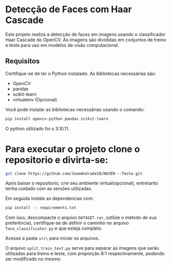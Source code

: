 # Detecção de Faces com Haar Cascade

Este projeto realiza a detecção de faces em imagens usando o classificador Haar Cascade do OpenCV. As imagens são divididas em conjuntos de treino e teste para uso em modelos de visão computacional.

## Requisitos

Certifique-se de ter o Python instalado. As bibliotecas necessárias são:

- OpenCV
- pandas
- scikit-learn
- virtualenv (Opcional)

Você pode instalar as bibliotecas necessárias usando o comando:

```bash
pip install opencv-python pandas scikit-learn 
```

O python utilizado foi o 3.10.11.

# Para executar o projeto clone o repositorio e divirta-se:
```bash
git clone https://github.com/JoaoAndrade18/NUVEN---Teste.git
```
Após baixar o repositorio, crie seu ambiente virtual(opcional), entretanto tenha cuidado com as versões utilizadas. 

Em seguida instale as dependencias com:
```bash
pip install -r requirements.txt
```

Com isso, descompacte o arquivo `DATASET.rar`, (utilize o método de sua preferência), certifique-se de definir o caminho no arquivo `face_classificator.py` e que esteja completo.

Acesse a pasta `src\` para iniciar os arquivos.

O arquivo `split_train_test.py` serve para separar as imagens que serão utilizadas para treino e teste, com proporção 8:1 respectivamente, podendo ser modificado no mesmo.